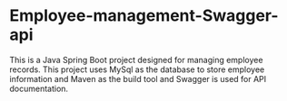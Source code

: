 # Employee-management-Swagger-api

This is a Java Spring Boot project designed for managing employee records. This project uses MySql as the database to store employee information and Maven as the build tool and Swagger is used for API documentation.



